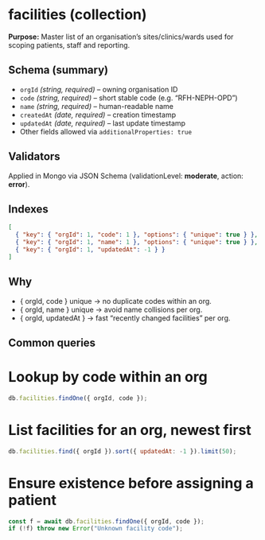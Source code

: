 # facilities (collection)

**Purpose:** Master list of an organisation’s sites/clinics/wards used for scoping patients, staff and reporting.

## Schema (summary)

- `orgId` _(string, required)_ – owning organisation ID
- `code` _(string, required)_ – short stable code (e.g. “RFH-NEPH-OPD”)
- `name` _(string, required)_ – human-readable name
- `createdAt` _(date, required)_ – creation timestamp
- `updatedAt` _(date, required)_ – last update timestamp
- Other fields allowed via `additionalProperties: true`

## Validators

Applied in Mongo via JSON Schema (validationLevel: **moderate**, action: **error**).

## Indexes

```json
[
  { "key": { "orgId": 1, "code": 1 }, "options": { "unique": true } },
  { "key": { "orgId": 1, "name": 1 }, "options": { "unique": true } },
  { "key": { "orgId": 1, "updatedAt": -1 } }
]
```

## Why

- { orgId, code } unique → no duplicate codes within an org.
- { orgId, name } unique → avoid name collisions per org.
- { orgId, updatedAt } → fast “recently changed facilities” per org.

## Common queries

# Lookup by code within an org

```js
db.facilities.findOne({ orgId, code });
```

# List facilities for an org, newest first

```js
db.facilities.find({ orgId }).sort({ updatedAt: -1 }).limit(50);
```

# Ensure existence before assigning a patient

```js
const f = await db.facilities.findOne({ orgId, code });
if (!f) throw new Error("Unknown facility code");
```
